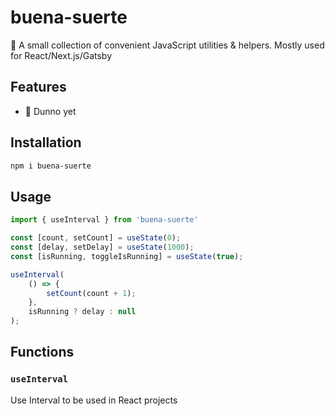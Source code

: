 # buena-suerte

🤞 A small collection of convenient JavaScript utilities & helpers. Mostly used for React/Next.js/Gatsby

## Features

- 🤷 Dunno yet

## Installation

```sh
npm i buena-suerte
```

## Usage

```js
import { useInterval } from 'buena-suerte'

const [count, setCount] = useState(0);
const [delay, setDelay] = useState(1000);
const [isRunning, toggleIsRunning] = useState(true);

useInterval(
	() => {
		setCount(count + 1);
	},
	isRunning ? delay : null
);

```

## Functions

### `useInterval`

Use Interval to be used in React projects
